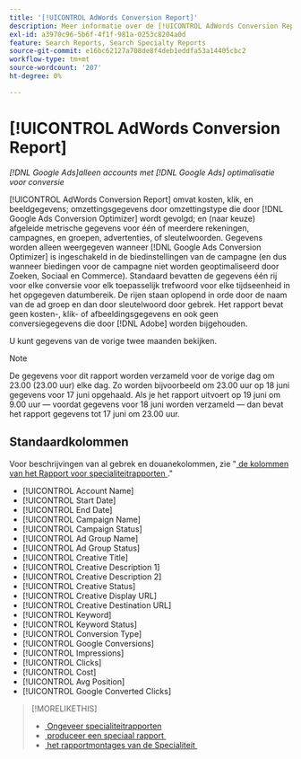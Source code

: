 ```yaml
---
title: '[!UICONTROL AdWords Conversion Report]'
description: Meer informatie over de [!UICONTROL AdWords Conversion Report] .
exl-id: a3970c96-5b6f-4f1f-981a-0253c8204a0d
feature: Search Reports, Search Specialty Reports
source-git-commit: e16bc62127a708de8f4deb1eddfa53a14405cbc2
workflow-type: tm+mt
source-wordcount: '207'
ht-degree: 0%

---
```


# [!UICONTROL AdWords Conversion Report]

*[!DNL Google Ads]alleen accounts met [!DNL Google Ads] optimalisatie voor conversie*

[!UICONTROL AdWords Conversion Report] omvat kosten, klik, en beeldgegevens; omzettingsgegevens door omzettingstype die door [!DNL Google Ads Conversion Optimizer] wordt gevolgd; en (naar keuze) afgeleide metrische gegevens voor één of meerdere rekeningen, campagnes, en groepen, advertenties, of sleutelwoorden. Gegevens worden alleen weergegeven wanneer [!DNL Google Ads Conversion Optimizer] is ingeschakeld in de biedinstellingen van de campagne (en dus wanneer biedingen voor de campagne niet worden geoptimaliseerd door Zoeken, Sociaal en Commerce). Standaard bevatten de gegevens één rij voor elke conversie voor elk toepasselijk trefwoord voor elke tijdseenheid in het opgegeven datumbereik. De rijen staan oplopend in orde door de naam van de ad groep en dan door sleutelwoord door gebrek. Het rapport bevat geen kosten-, klik- of afbeeldingsgegevens en ook geen conversiegegevens die door [!DNL Adobe] worden bijgehouden.

U kunt gegevens van de vorige twee maanden bekijken.

>[!NOTE]
>
>De gegevens voor dit rapport worden verzameld voor de vorige dag om 23.00 (23.00 uur) elke dag. Zo worden bijvoorbeeld om 23.00 uur op 18 juni gegevens voor 17 juni opgehaald. Als je het rapport uitvoert op 19 juni om 9.00 uur — voordat gegevens voor 18 juni worden verzameld — dan bevat het rapport gegevens tot 17 juni om 23.00 uur.

## Standaardkolommen

Voor beschrijvingen van al gebrek en douanekolommen, zie &quot;[&#x200B; de kolommen van het Rapport voor specialiteitrapporten &#x200B;](specialty-report-columns.md).&quot;

* [!UICONTROL Account Name]
* [!UICONTROL Start Date]
* [!UICONTROL End Date]
* [!UICONTROL Campaign Name]
* [!UICONTROL Campaign Status]
* [!UICONTROL Ad Group Name]
* [!UICONTROL Ad Group Status]
* [!UICONTROL Creative Title]
* [!UICONTROL Creative Description 1]
* [!UICONTROL Creative Description 2]
* [!UICONTROL Creative Status]
* [!UICONTROL Creative Display URL]
* [!UICONTROL Creative Destination URL]
* [!UICONTROL Keyword]
* [!UICONTROL Keyword Status]
* [!UICONTROL Conversion Type]
* [!UICONTROL Google Conversions]
* [!UICONTROL Impressions]
* [!UICONTROL Clicks]
* [!UICONTROL Cost]
* [!UICONTROL Avg Position]
* [!UICONTROL Google Converted Clicks]

>[!MORELIKETHIS]
>
>* [&#x200B; Ongeveer specialiteitrapporten &#x200B;](specialty-report-about.md)
>* [&#x200B; produceer een speciaal rapport &#x200B;](specialty-report-generate.md)
>* [&#x200B; het rapportmontages van de Specialiteit &#x200B;](specialty-report-settings.md)
